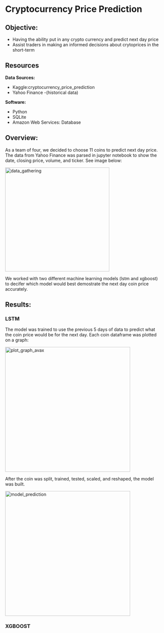 # Cryptocurrency Price Prediction

## Objective:  
- Having the ability put in any crypto currency and predict next day price 
- Assist traders in making an informed decisions about crytoprices in the short-term


## Resources
**Data Sources:**
- Kaggle:cryptocurrency_price_prediction
- Yahoo Finance -(historical data)

**Software:**
- Python
- SQLite
- Amazon Web Services: Database

## Overview:
As a team of four, we decided to choose 11 coins to predict next day price. The data from Yahoo Finance was parsed in jupyter notebook to show the date, closing price, volume, and ticker. See image below:

<img width="335" alt="data_gathering" src="https://user-images.githubusercontent.com/100165760/186288464-55ff5d6c-8c7c-45b8-b225-b9c6a90960dd.png">


We worked with two different machine learning models (lstm and xgboost) to decifer which model would best demostrate the next day coin price accurately.

## Results:

### LSTM
The model was trained to use the previous 5 days of data to predict what the coin price would be for the next day. 
Each coin dataframe was plotted on a graph: 

<img width="402" alt="plot_graph_avax" src="https://user-images.githubusercontent.com/100165760/186289665-5eaa3213-2222-4f07-8cae-36dcbfdda0f5.png">



After the coin was split, trained, tested, scaled, and reshaped, the model was built.

<img width="402" alt="model_prediction" src="https://user-images.githubusercontent.com/100165760/186290032-02fa774c-c850-46bc-8e03-ea49f73dbf3a.png">

### XGBOOST





